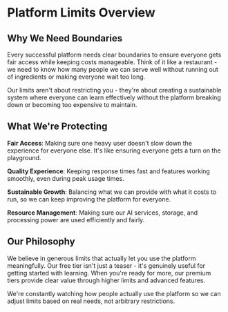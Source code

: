 # Platform Limits Overview

## Why We Need Boundaries

Every successful platform needs clear boundaries to ensure everyone gets fair access while keeping costs manageable. Think of it like a restaurant - we need to know how many people we can serve well without running out of ingredients or making everyone wait too long.

Our limits aren't about restricting you - they're about creating a sustainable system where everyone can learn effectively without the platform breaking down or becoming too expensive to maintain.

## What We're Protecting

**Fair Access**: Making sure one heavy user doesn't slow down the experience for everyone else. It's like ensuring everyone gets a turn on the playground.

**Quality Experience**: Keeping response times fast and features working smoothly, even during peak usage times.

**Sustainable Growth**: Balancing what we can provide with what it costs to run, so we can keep improving the platform for everyone.

**Resource Management**: Making sure our AI services, storage, and processing power are used efficiently and fairly.

## Our Philosophy

We believe in generous limits that actually let you use the platform meaningfully. Our free tier isn't just a teaser - it's genuinely useful for getting started with learning. When you're ready for more, our premium tiers provide clear value through higher limits and advanced features.

We're constantly watching how people actually use the platform so we can adjust limits based on real needs, not arbitrary restrictions.
